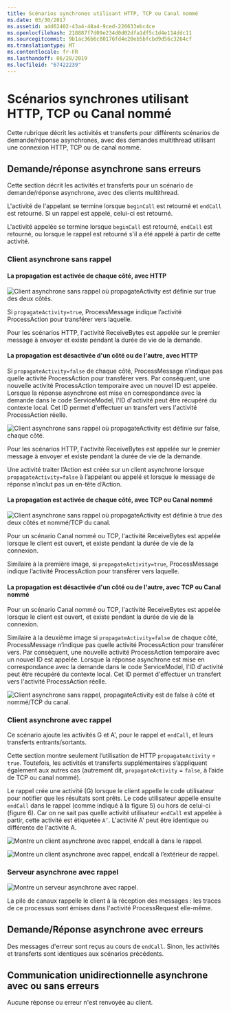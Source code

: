 ```yaml
---
title: Scénarios synchrones utilisant HTTP, TCP ou Canal nommé
ms.date: 03/30/2017
ms.assetid: a4d62402-43a4-48a4-9ced-220633ebc4ce
ms.openlocfilehash: 218887f7d09e234d0d02dfa1df5c1d4e114ddc11
ms.sourcegitcommit: 9b1ac36b6c80176fd4e20eb5bfcbd9d56c3264cf
ms.translationtype: MT
ms.contentlocale: fr-FR
ms.lasthandoff: 06/28/2019
ms.locfileid: "67422239"
---
```

# <a name="asynchronous-scenarios-using-http-tcp-or-named-pipe"></a>Scénarios synchrones utilisant HTTP, TCP ou Canal nommé
Cette rubrique décrit les activités et transferts pour différents scénarios de demande/réponse asynchrones, avec des demandes multithread utilisant une connexion HTTP, TCP ou de canal nommé.  
  
## <a name="asynchronous-requestreply-without-errors"></a>Demande/réponse asynchrone sans erreurs  
 Cette section décrit les activités et transferts pour un scénario de demande/réponse asynchrone, avec des clients multithread.  
  
 L'activité de l'appelant se termine lorsque `beginCall` est retourné et `endCall` est retourné. Si un rappel est appelé, celui-ci est retourné.  
  
 L'activité appelée se termine lorsque `beginCall` est retourné, `endCall` est retourné, ou lorsque le rappel est retourné s'il a été appelé à partir de cette activité.  
  
### <a name="asynchronous-client-without-callback"></a>Client asynchrone sans rappel  
  
#### <a name="propagation-is-enabled-on-both-sides-using-http"></a>La propagation est activée de chaque côté, avec HTTP  
 ![Client asynchrone sans rappel où propagateActivity est définie sur true des deux côtés.](./media/asynchronous-scenarios-using-http-tcp-or-named-pipe/asynchronous-client-no-callback.gif)   
  
 Si `propagateActivity=true`, ProcessMessage indique l’activité ProcessAction pour transférer vers laquelle.  
  
 Pour les scénarios HTTP, l'activité ReceiveBytes est appelée sur le premier message à envoyer et existe pendant la durée de vie de la demande.  
  
#### <a name="propagation-is-disabled-on-either-sides-using-http"></a>La propagation est désactivée d'un côté ou de l'autre, avec HTTP  
 Si `propagateActivity=false` de chaque côté, ProcessMessage n’indique pas quelle activité ProcessAction pour transférer vers. Par conséquent, une nouvelle activité ProcessAction temporaire avec un nouvel ID est appelée. Lorsque la réponse asynchrone est mise en correspondance avec la demande dans le code ServiceModel, l'ID d'activité peut être récupéré du contexte local. Cet ID permet d'effectuer un transfert vers l'activité ProcessAction réelle.  
  
 ![Client asynchrone sans rappel où propagateActivity est définie sur false, chaque côté.](./media/asynchronous-scenarios-using-http-tcp-or-named-pipe/asynchronous-scenario-propagation-disabled-either-side.gif)  
    
 Pour les scénarios HTTP, l'activité ReceiveBytes est appelée sur le premier message à envoyer et existe pendant la durée de vie de la demande.  
  
 Une activité traiter l’Action est créée sur un client asynchrone lorsque `propagateActivity=false` à l’appelant ou appelé et lorsque le message de réponse n’inclut pas un en-tête d’Action.  
  
#### <a name="propagation-is-enabled-on-both-sides-using-tcp-or-named-pipe"></a>La propagation est activée de chaque côté, avec TCP ou Canal nommé  
 ![Client asynchrone sans rappel où propagateActivity est définie à true des deux côtés et nommé/TCP du canal.](./media/asynchronous-scenarios-using-http-tcp-or-named-pipe/asynchronous-scenario-propagation-enabled-using-tcp.gif)  
  
 Pour un scénario Canal nommé ou TCP, l'activité ReceiveBytes est appelée lorsque le client est ouvert, et existe pendant la durée de vie de la connexion.  
  
 Similaire à la première image, si `propagateActivity=true`, ProcessMessage indique l’activité ProcessAction pour transférer vers laquelle.  
  
#### <a name="propagation-is-disabled-on-either-sides-using-tcp-or-named-pipe"></a>La propagation est désactivée d'un côté ou de l'autre, avec TCP ou Canal nommé  
 Pour un scénario Canal nommé ou TCP, l'activité ReceiveBytes est appelée lorsque le client est ouvert, et existe pendant la durée de vie de la connexion.  
  
 Similaire à la deuxième image si `propagateActivity=false` de chaque côté, ProcessMessage n’indique pas quelle activité ProcessAction pour transférer vers. Par conséquent, une nouvelle activité ProcessAction temporaire avec un nouvel ID est appelée. Lorsque la réponse asynchrone est mise en correspondance avec la demande dans le code ServiceModel, l'ID d'activité peut être récupéré du contexte local. Cet ID permet d'effectuer un transfert vers l'activité ProcessAction réelle.  
  
 ![Client asynchrone sans rappel, propagateActivity est de false à côté et nommé/TCP du canal.](./media/asynchronous-scenarios-using-http-tcp-or-named-pipe/asynchronous-scenario-propagation-disabled-using-tcp.gif)  
    
### <a name="asynchronous-client-with-callback"></a>Client asynchrone avec rappel  
 Ce scénario ajoute les activités G et A', pour le rappel et `endCall`, et leurs transferts entrants/sortants.  
  
 Cette section montre seulement l’utilisation de HTTP `propagateActivity` = `true`. Toutefois, les activités et transferts supplémentaires s’appliquent également aux autres cas (autrement dit, `propagateActivity` = `false`, à l’aide de TCP ou canal nommé).  
  
 Le rappel crée une activité (G) lorsque le client appelle le code utilisateur pour notifier que les résultats sont prêts. Le code utilisateur appelle ensuite `endCall` dans le rappel (comme indiqué à la figure 5) ou hors de celui-ci (figure 6). Car on ne sait pas quelle activité utilisateur `endCall` est appelée à partir, cette activité est étiquetée `A’`. L'activité A' peut être identique ou différente de l'activité A.  
  
 ![Montre un client asynchrone avec rappel, endcall à dans le rappel.](./media/asynchronous-scenarios-using-http-tcp-or-named-pipe/asynchronous-client-callback-endcall-in-callback.gif)  
    
 ![Montre un client asynchrone avec rappel, endcall à l’extérieur de rappel.](./media/asynchronous-scenarios-using-http-tcp-or-named-pipe/asynchronous-client-callback-endcall-outside-callback.gif)  
    
### <a name="asynchronous-server-with-callback"></a>Serveur asynchrone avec rappel  
 ![Montre un serveur asynchrone avec rappel.](./media/asynchronous-scenarios-using-http-tcp-or-named-pipe/asynchronous-server-callback.gif)  
    
 La pile de canaux rappelle le client à la réception des messages : les traces de ce processus sont émises dans l'activité ProcessRequest elle-même.  
  
## <a name="asynchronous-requestreply-with-errors"></a>Demande/Réponse asynchrone avec erreurs  
 Des messages d'erreur sont reçus au cours de `endCall`. Sinon, les activités et transferts sont identiques aux scénarios précédents.  
  
## <a name="asynchronous-one-way-with-or-without-errors"></a>Communication unidirectionnelle asynchrone avec ou sans erreurs  
 Aucune réponse ou erreur n'est renvoyée au client.
